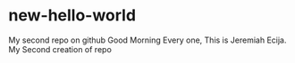 # new-hello-world
My second repo on github
Good Morning Every one, This is Jeremiah Ecija. 
My Second creation of repo
